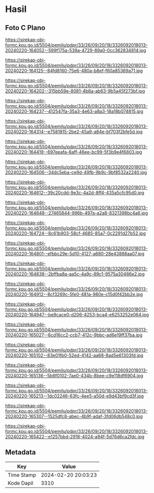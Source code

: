 # Hasil

## Foto C Plano

https://sirekap-obj-formc.kpu.go.id/5504/pemilu/pdpr/33/26/09/20/18/3326092018013-20240220-164052--599f175a-539a-4729-89a0-0cc362834814.jpg

https://sirekap-obj-formc.kpu.go.id/5504/pemilu/pdpr/33/26/09/20/18/3326092018013-20240220-164125--84fd8160-75e6-480a-b8ef-f60a85369a71.jpg

https://sirekap-obj-formc.kpu.go.id/5504/pemilu/pdpr/33/26/09/20/18/3326092018013-20240220-164202--315bb59e-8081-4b8a-ab63-9b5a45f273bf.jpg

https://sirekap-obj-formc.kpu.go.id/5504/pemilu/pdpr/33/26/09/20/18/3326092018013-20240220-164237--412547fa-35a3-4e63-a8a3-18a18b074815.jpg

https://sirekap-obj-formc.kpu.go.id/5504/pemilu/pdpr/33/26/09/20/18/3326092018013-20240220-164314--e7581815-2be2-45a9-a84e-bf703f2bfe5d.jpg

https://sirekap-obj-formc.kpu.go.id/5504/pemilu/pdpr/33/26/09/20/18/3326092018013-20240220-164419--697eeafa-6aff-46ee-bc99-5f3b9e4f6803.jpg

https://sirekap-obj-formc.kpu.go.id/5504/pemilu/pdpr/33/26/09/20/18/3326092018013-20240220-164506--34dc5eba-ce9d-49fb-9b9c-9bf8532a2240.jpg

https://sirekap-obj-formc.kpu.go.id/5504/pemilu/pdpr/33/26/09/20/18/3326092018013-20240220-164612--39c20cdd-9e3c-4a2d-8ff4-435a5cfc95d0.jpg

https://sirekap-obj-formc.kpu.go.id/5504/pemilu/pdpr/33/26/09/20/18/3326092018013-20240220-164648--27465844-996b-497a-a2a8-8321398bc4a6.jpg

https://sirekap-obj-formc.kpu.go.id/5504/pemilu/pdpr/33/26/09/20/18/3326092018013-20240220-164724--8c61b903-58cf-4685-85a7-0c2291d27b52.jpg

https://sirekap-obj-formc.kpu.go.id/5504/pemilu/pdpr/33/26/09/20/18/3326092018013-20240220-164801--efbbc29e-5d10-4127-a680-28e43888aa07.jpg

https://sirekap-obj-formc.kpu.go.id/5504/pemilu/pdpr/33/26/09/20/18/3326092018013-20240220-164838--2bffba8a-aa5c-4a9c-89c1-9575a30466e2.jpg

https://sirekap-obj-formc.kpu.go.id/5504/pemilu/pdpr/33/26/09/20/18/3326092018013-20240220-164912--8cf3269c-5fe0-481a-980e-c15d0f42bb2e.jpg

https://sirekap-obj-formc.kpu.go.id/5504/pemilu/pdpr/33/26/09/20/18/3326092018013-20240220-164947--be9cace0-d206-4253-bca4-e6253252e064.jpg

https://sirekap-obj-formc.kpu.go.id/5504/pemilu/pdpr/33/26/09/20/18/3326092018013-20240220-165027--6cd16cc2-ccb7-412c-9bbc-ad6e19ff37ba.jpg

https://sirekap-obj-formc.kpu.go.id/5504/pemilu/pdpr/33/26/09/20/18/3326092018013-20240220-165102--83e01fb0-52ed-4142-aa68-8ad5e61303fd.jpg

https://sirekap-obj-formc.kpu.go.id/5504/pemilu/pdpr/33/26/09/20/18/3326092018013-20240220-165136--5b6f0102-7ae0-434b-8bee-c9e118df6904.jpg

https://sirekap-obj-formc.kpu.go.id/5504/pemilu/pdpr/33/26/09/20/18/3326092018013-20240220-165213--1dc02246-63fc-4ee5-a50d-e9d43bf9cd3f.jpg

https://sirekap-obj-formc.kpu.go.id/5504/pemilu/pdpr/33/26/09/20/18/3326092018013-20240220-165307--1525dfc8-abec-4b9f-adaf-3fd06db548c0.jpg

https://sirekap-obj-formc.kpu.go.id/5504/pemilu/pdpr/33/26/09/20/18/3326092018013-20240220-165422--e1257bbd-2918-4024-a94f-5d76d6ca2fdc.jpg


## Metadata

| Key        | Value               |
| ---------- | ------------------- |
| Time Stamp | 2024-02-20 20:03:23 |
| Kode Dapil | 3310                |



